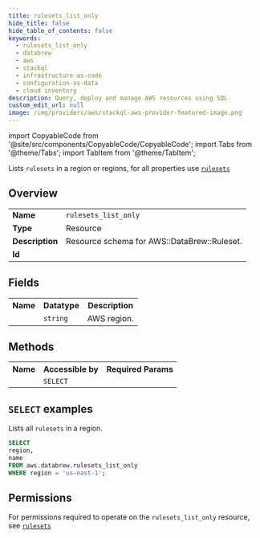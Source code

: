 ```yaml
---
title: rulesets_list_only
hide_title: false
hide_table_of_contents: false
keywords:
  - rulesets_list_only
  - databrew
  - aws
  - stackql
  - infrastructure-as-code
  - configuration-as-data
  - cloud inventory
description: Query, deploy and manage AWS resources using SQL
custom_edit_url: null
image: /img/providers/aws/stackql-aws-provider-featured-image.png
---
```


import CopyableCode from '@site/src/components/CopyableCode/CopyableCode';
import Tabs from '@theme/Tabs';
import TabItem from '@theme/TabItem';

Lists <code>rulesets</code> in a region or regions, for all properties use <a href="/providers/aws/serviceName/rulesets/"><code>rulesets</code></a>

## Overview
<table><tbody>
<tr><td><b>Name</b></td><td><code>rulesets_list_only</code></td></tr>
<tr><td><b>Type</b></td><td>Resource</td></tr>
<tr><td><b>Description</b></td><td>Resource schema for AWS::DataBrew::Ruleset.</td></tr>
<tr><td><b>Id</b></td><td><CopyableCode code="aws.databrew.rulesets_list_only" /></td></tr>
</tbody></table>

## Fields
<table><tbody><tr><th>Name</th><th>Datatype</th><th>Description</th></tr><tr><td><CopyableCode code="region" /></td><td><code>string</code></td><td>AWS region.</td></tr>
</tbody></table>

## Methods

<table><tbody>
  <tr>
    <th>Name</th>
    <th>Accessible by</th>
    <th>Required Params</th>
  </tr>
  <tr>
    <td><CopyableCode code="list_resources" /></td>
    <td><code>SELECT</code></td>
    <td><CopyableCode code="region" /></td>
  </tr>
</tbody></table>

## `SELECT` examples
Lists all <code>rulesets</code> in a region.
```sql
SELECT
region,
name
FROM aws.databrew.rulesets_list_only
WHERE region = 'us-east-1';
```


## Permissions

For permissions required to operate on the <code>rulesets_list_only</code> resource, see <a href="/providers/aws/databrew/rulesets/#permissions"><code>rulesets</code></a>

